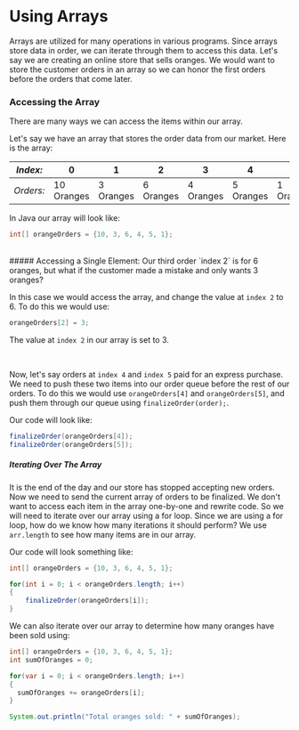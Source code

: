 # Using Arrays
Arrays are utilized for many operations in various programs. Since arrays store data in order, we can iterate through them to access this data. Let's say we are creating an online store that sells oranges. We would want to store the customer orders in an array so we can honor the first orders before the orders that come later.

### Accessing the Array

There are many ways we can access the items within our array.

Let's say we have an array that stores the order data from our market.
Here is the array:

| *Index:* | 0 | 1 | 2 | 3 | 4 | 5|
| --- | --- | --- | --- | --- | --- | --- |
| *Orders:* | 10 Oranges | 3 Oranges | 6 Oranges | 4 Oranges | 5 Oranges | 1 Orange |

In Java our array will look like:

```Java 
int[] orangeOrders = {10, 3, 6, 4, 5, 1};
```
<br>
##### Accessing a Single Element:
Our third order `index 2` is for 6 oranges, but what if the customer made a mistake and only wants 3 oranges? 

In this case we would access the array, and change the value at `index 2` to 6. To do this we would use:

```Java
orangeOrders[2] = 3;
```

The value at `index 2` in our array is set to 3.

<br>

Now, let's say orders at `index 4` and `index 5` paid for an express purchase. We need to push these two items into our order queue before the rest of our orders. To do this we would use `orangeOrders[4]` and `orangeOrders[5]`, and push them through our queue using `finalizeOrder(order);`.

Our code will look like:

```Java
finalizeOrder(orangeOrders[4]);
finalizeOrder(orangeOrders[5]);
```

##### Iterating Over The Array

It is the end of the day and our store has stopped accepting new orders. Now we need to send the current array of orders to be finalized. We don't want to access each item in the array one-by-one and rewrite code. So we will need to iterate over our array using a for loop. Since we are using a for loop, how do we know how many iterations it should perform? We use `arr.length` to see how many items are in our array.

Our code will look something like:

```Java
int[] orangeOrders = {10, 3, 6, 4, 5, 1};

for(int i = 0; i < orangeOrders.length; i++)
{
    finalizeOrder(orangeOrders[i]);
}
```

We can also iterate over our array to determine how many oranges have been sold using:

```Java
int[] orangeOrders = {10, 3, 6, 4, 5, 1};
int sumOfOranges = 0;

for(var i = 0; i < orangeOrders.length; i++)
{
  sumOfOranges += orangeOrders[i];
}

System.out.println("Total oranges sold: " + sumOfOranges);
```
